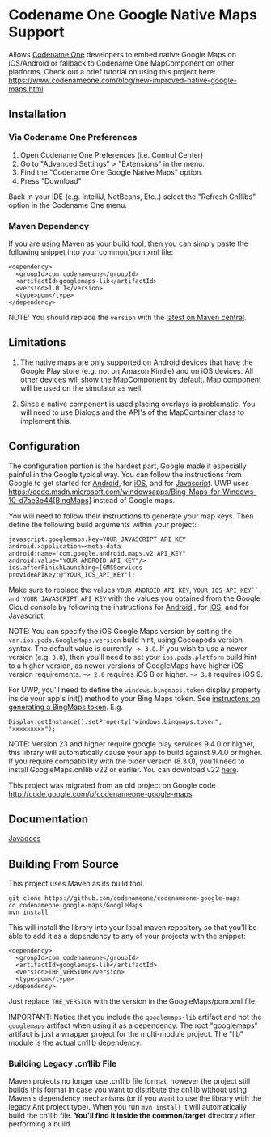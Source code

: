 # Codename One Google Native Maps Support

Allows [Codename One](https://www.codenameone.com/) developers to embed native Google Maps on iOS/Android or
fallback to Codename One MapComponent on other platforms.
Check out a brief tutorial on using this project here:
https://www.codenameone.com/blog/new-improved-native-google-maps.html

## Installation

### Via Codename One Preferences

1. Open Codename One Preferences (i.e. Control Center)
2. Go to "Advanced Settings" > "Extensions" in the menu.
3. Find the "Codename One Google Native Maps" option.
4. Press "Download"

Back in your IDE (e.g. IntelliJ, NetBeans, Etc..) select the "Refresh Cn1libs" option in the Codename One menu.

### Maven Dependency

If you are using Maven as your build tool, then you can simply paste the following snippet into your common/pom.xml file:

~~~~
<dependency>
  <groupId>com.codenameone</groupId>
  <artifactId>googlemaps-lib</artifactId>
  <version>1.0.1</version>
  <type>pom</type>
</dependency>
~~~~

NOTE: You should replace the `version` with the [latest on Maven central](https://search.maven.org/artifact/com.codenameone/googlemaps-lib).

## Limitations
1. The native maps are only supported on Android devices that have the Google Play store (e.g. not on Amazon Kindle)
and on iOS devices. All other devices will show the MapComponent by default.
Map component will be used on the simulator as well.

2. Since a native component is used placing overlays is problematic. You will need to use Dialogs and the API's of the MapContainer class to implement this.

## Configuration
The configuration portion is the hardest part, Google made it especially painful in the Google typical way.
You can follow the instructions from Google to get started for [Android](https://developers.google.com/maps/documentation/android/start), for [iOS](https://developers.google.com/maps/documentation/ios/start/), and
for [Javascript](https://developers.google.com/maps/documentation/javascript/).  UWP uses https://code.msdn.microsoft.com/windowsapps/Bing-Maps-for-Windows-10-d7ae3e44[BingMaps] instead of Google maps.  

You will need to follow their instructions to generate your map keys. Then define the following build arguments
within your project:

```
javascript.googlemaps.key=YOUR_JAVASCRIPT_API_KEY
android.xapplication=<meta-data android:name="com.google.android.maps.v2.API_KEY" android:value="YOUR_ANDROID_API_KEY"/>
ios.afterFinishLaunching=[GMSServices provideAPIKey:@"YOUR_IOS_API_KEY"];
```

Make sure to replace the values `YOUR_ANDROID_API_KEY`, `YOUR_IOS_API_KEY``, and YOUR_JAVASCRIPT_API_KEY` with the values you
obtained from the Google Cloud console by following the instructions for [Android](https://developers.google.com/maps/documentation/android/start)
, for [iOS](https://developers.google.com/maps/documentation/ios/start/), and for [Javascript](https://developers.google.com/maps/documentation/javascript/).

NOTE: You can specify the iOS Google Maps version by setting the `var.ios.pods.GoogleMaps.version` build hint, using Cocoapods version syntax.  The default value is currently `~> 3.8`.  If you wish to use a newer version (e.g. `3.8`), then you'll need to set your `ios.pods.platform` build hint to a higher version, as newer versions of GoogleMaps have higher iOS version requirements.  `~> 2.0` requires iOS 8 or higher.  `~> 3.8` requires iOS 9. 

For UWP, you'll need to define the `windows.bingmaps.token` display property inside your app's init() method to your Bing Maps token.  See [instructons on generating a BingMaps token](https://code.msdn.microsoft.com/windowsapps/Bing-Maps-for-Windows-10-d7ae3e44).  E.g.

```
Display.getInstance().setProperty("windows.bingmaps.token", "xxxxxxxxx");
```

NOTE: Version 23 and higher require google play services 9.4.0 or higher, this library will automatically cause your app to build against 9.4.0 or higher.  If you require compatibility with the older version (8.3.0), you'll need to install GoogleMaps.cn1lib v22 or earlier.  You can download v22 [here](https://github.com/codenameone/codenameone-google-maps/releases/tag/v22).

This project was migrated from an old project on Google code http://code.google.com/p/codenameone-google-maps

## Documentation

[Javadocs](https://www.javadoc.io/doc/com.codenameone/googlemaps-common/latest/index.html)

## Building From Source

This project uses Maven as its build tool.

~~~~
git clone https://github.com/codenameone/codenameone-google-maps
cd codenameone-google-maps/GoogleMaps
mvn install
~~~~

This will install the library into your local maven repository so that you'll be able to add it as a dependency to any of your projects with the snippet:

~~~~
<dependency>
  <groupId>com.codenameone</groupId>
  <artifactId>googlemaps-lib</artifactId>
  <version>THE_VERSION</version>
  <type>pom</type>
</dependency>
~~~~

Just replace `THE_VERSION` with the version in the GoogleMaps/pom.xml file.

IMPORTANT: Notice that you include the `googlemaps-lib` artifact and not the `googlemaps` artifact when using it as a dependency.  The root "googlemaps" artifact is just a wrapper project for the multi-module project.  The "lib" module is the actual cn1lib dependency.

### Building Legacy .cn1lib File

Maven projects no longer use .cn1lib file format, however the project still builds this format in case you want to distribute the cn1lib without using Maven's dependency mechanisms (or if you want to use the library with the legacy Ant project type).  When you run `mvn install` it will automatically build the cn1lib file.  **You'll find it inside the common/target** directory after performing a build.

